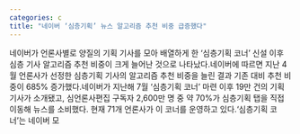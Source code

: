 ```yaml
---
categories: c
title: "네이버 ‘심층기획’ 뉴스 알고리즘 추천 비중 급증했다"
---
```

네이버가 언론사별로 양질의 기획 기사를 모아 배열하게 한 ‘심층기획 코너’ 신설 이후 심층 기사 알고리즘 추천 비중이 크게 늘어난 것으로 나타났다.네이버에 따르면 지난 4월 언론사가 선정한 심층기획 기사의 알고리즘 추천 비중을 늘린 결과 기존 대비 추천 비중이 685% 증가했다.네이버가 지난해 7월 ‘심층기획 코너’ 마련 이후 19만 건의 기획 기사가 소개됐고, 심언론사편집 구독자 2,600만 명 중 약 70%가 심층기획 탭을 직접 이동해 뉴스를 소비했다. 현재 71개 언론사가 이 코너를 운영하고 있다.‘심층기획 코너’는 네이버 모